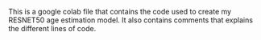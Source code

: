 This is a google colab file that contains the code used to create my RESNET50 age estimation model. 
It also contains comments that explains the different lines of code.

